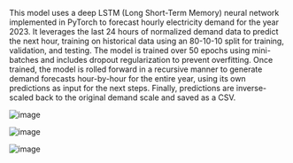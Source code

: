 This model uses a deep LSTM (Long Short-Term Memory) neural network implemented in PyTorch to forecast hourly electricity demand for the year 2023. It leverages the last 24 hours of normalized demand data to predict the next hour, training on historical data using an 80-10-10 split for training, validation, and testing. The model is trained over 50 epochs using mini-batches and includes dropout regularization to prevent overfitting. Once trained, the model is rolled forward in a recursive manner to generate demand forecasts hour-by-hour for the entire year, using its own predictions as input for the next steps. Finally, predictions are inverse-scaled back to the original demand scale and saved as a CSV.

![image](https://github.com/user-attachments/assets/06639187-4509-4460-9543-09d14f5ec082)

![image](https://github.com/user-attachments/assets/2bf7d392-52a4-4959-9f64-ada0f718d71a)

![image](https://github.com/user-attachments/assets/e985031f-a3d9-4127-a0e4-d882e055ce56)



